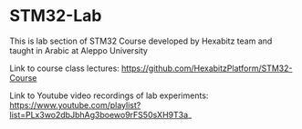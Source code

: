 # STM32-Lab

This is lab section of STM32 Course developed by Hexabitz team and taught in Arabic at Aleppo University

Link to course class lectures: https://github.com/HexabitzPlatform/STM32-Course

Link to Youtube video recordings of lab experiments: https://www.youtube.com/playlist?list=PLx3wo2dbJbhAg3boewo9rFS50sXH9T3a_
